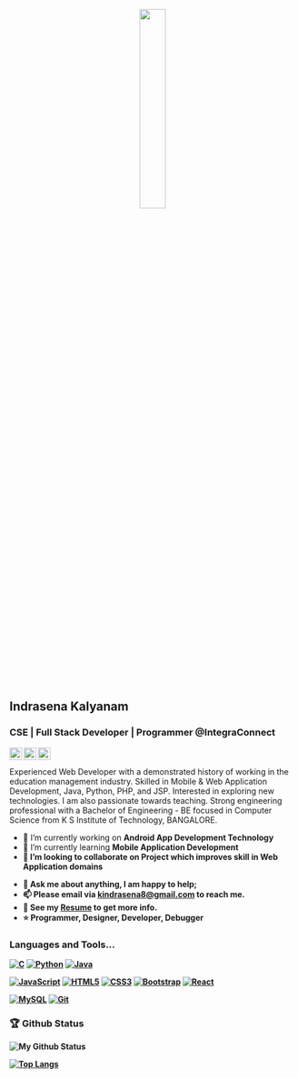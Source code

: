 <p align="center">
  <img src="https://media.giphy.com/media/MeJgB3yMMwIaHmKD4z/giphy.gif" width="30%">
  <br><br>
  
## Indrasena Kalyanam
### CSE | Full Stack Developer | Programmer @IntegraConnect

<a href="https://www.linkedin.com/in/indrasena-kalyanam/">
  <img align="left" alt="Indrasena's LinkdeIn" width="22px" src="https://cdn.jsdelivr.net/npm/simple-icons@v3/icons/linkedin.svg" />
</a>
<a href="https://www.instagram.com/indu_8/?hl=en">
  <img align="left" alt="Indrasena's Instagram" width="22px" src="https://cdn.jsdelivr.net/npm/simple-icons@v3/icons/instagram.svg" />
</a>
<a href="https://www.facebook.com/profile.php?id=100009634818121">
  <img align="left" alt="Indrasena's Instagram" width="22px" src="https://cdn.jsdelivr.net/npm/simple-icons@v3/icons/facebook.svg" />
</a>
<br />
<br />
Experienced Web Developer with a demonstrated history of working in the education management industry. Skilled in Mobile & Web Application Development, Java, Python, PHP, and JSP. Interested in exploring new technologies. I am also passionate towards teaching. Strong engineering professional with a Bachelor of Engineering - BE focused in Computer Science from K S Institute of Technology, BANGALORE.

- 🔭 I’m currently working on <b>Android App Development Technology</b>
- 🌱 I’m currently learning <b>Mobile Application Development<b>
- 👯 I’m looking to collaborate on Project which improves skill in <b>Web Application</b> domains
<!--- 🤔 I’m looking for help with -->
- 💬 Ask me about anything, I am happy to help;
- 📫 Please email via kindrasena8@gmail.com to reach me.
- 📝 See my [Resume](https://drive.google.com/file/d/1wVFxZPTrkkL_91YTFvgoeYloV0cd3Q7_/view?usp=sharing) to get more info.
- ⭐ Programmer, Designer, Developer, Debugger

### Languages and Tools...
[![C](https://img.shields.io/badge/-A8B9CC?style=flat&logo=c&logoColor=white&link=https://github.com/hritik5102)](https://github.com/hritik5102) 
[![Python](https://img.shields.io/badge/-Python-black?style=flat&logo=python&link=https://github.com/hritik5102)](https://github.com/hritik5102) 
[![Java](https://img.shields.io/badge/Java-orange?style=flat&logo=java&logoColor=white&link=https://github.com/hritik5102)](https://github.com/hritik5102) 

[![JavaScript](https://img.shields.io/badge/-JavaScript-black?style=flat&logo=javascript&link=https://github.com/hritik5102)](https://github.com/hritik5102) 
[![HTML5](https://img.shields.io/badge/-HTML5-E34F26?style=flat&logo=html5&logoColor=white&link=https://github.com/hritik5102)](https://github.com/hritik5102) 
[![CSS3](https://img.shields.io/badge/-CSS3-1572B6?style=flat&logo=css3&link=https://github.com/hritik5102)](https://github.com/hritik5102) 
[![Bootstrap](https://img.shields.io/badge/-Bootstrap-563D7C?style=flat&logo=bootstrap&link=https://github.com/hritik5102)](https://github.com/hritik5102) 
[![React](https://img.shields.io/badge/-React-black?style=flat&logo=react&link=https://github.com/hritik5102)](https://github.com/hritik5102) 

[![MySQL](https://img.shields.io/badge/-MySQL-black?style=flat&logo=mysql&link=https://github.com/hritik5102)](https://github.com/hritik5102)
[![Git](https://img.shields.io/badge/-Git-black?style=flat&logo=git&link=https://github.com/hritik5102)](https://github.com/hritik5102) 

### 🏆 Github Status
![My Github Status](https://github-readme-stats.vercel.app/api?username=Indrasena8&show_icons=true&theme=dark&hide_border=true)



[![Top Langs](https://github-readme-stats.vercel.app/api/top-langs/?username=Indrasena8&theme=dark&layout=compact)](https://github.com/Indrasena8/github-readme-stats)
<br/>
